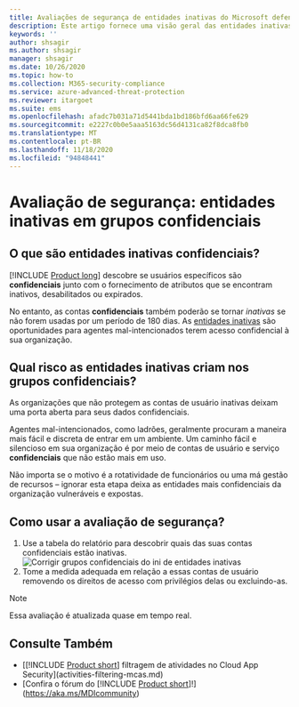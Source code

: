 ```yaml
---
title: Avaliações de segurança de entidades inativas do Microsoft defender for Identity inativos
description: Este artigo fornece uma visão geral das entidades inativas do Microsoft defender for Identity inativos em grupos confidenciais relatório de avaliação de postura de segurança de identidade.
keywords: ''
author: shsagir
ms.author: shsagir
manager: shsagir
ms.date: 10/26/2020
ms.topic: how-to
ms.collection: M365-security-compliance
ms.service: azure-advanced-threat-protection
ms.reviewer: itargoet
ms.suite: ems
ms.openlocfilehash: afadc7b031a71d5441bda1bd186bfd6aa66fe629
ms.sourcegitcommit: e2227c0b0e5aaa5163dc56d4131ca82f8dca8fb0
ms.translationtype: MT
ms.contentlocale: pt-BR
ms.lasthandoff: 11/18/2020
ms.locfileid: "94848441"
---
```

# <a name="security-assessment-dormant-entities-in-sensitive-groups"></a>Avaliação de segurança: entidades inativas em grupos **confidenciais**

## <a name="what-are-sensitive-dormant-entities"></a>O que são entidades inativas **confidenciais**?

[!INCLUDE [Product long](includes/product-long.md)] descobre se usuários específicos são **confidenciais** junto com o fornecimento de atributos que se encontram inativos, desabilitados ou expirados.

No entanto, as contas **confidenciais** também poderão se tornar *inativas* se não forem usadas por um período de 180 dias. As [entidades inativas](sensitive-accounts.md) são oportunidades para agentes mal-intencionados terem acesso confidencial à sua organização.

## <a name="what-risk-do-dormant-entities-create-in-sensitive-groups"></a>Qual risco as entidades inativas criam nos grupos **confidenciais**?

As organizações que não protegem as contas de usuário inativas deixam uma porta aberta para seus dados confidenciais.

Agentes mal-intencionados, como ladrões, geralmente procuram a maneira mais fácil e discreta de entrar em um ambiente. Um caminho fácil e silencioso em sua organização é por meio de contas de usuário e serviço **confidenciais** que não estão mais em uso.

Não importa se o motivo é a rotatividade de funcionários ou uma má gestão de recursos – ignorar esta etapa deixa as entidades mais confidenciais da organização vulneráveis e expostas.

## <a name="how-do-i-use-this-security-assessment"></a>Como usar a avaliação de segurança?

1. Use a tabela do relatório para descobrir quais das suas contas confidenciais estão inativas.
    ![Corrigir grupos confidenciais do ini de entidades inativas](media/cas-isp-dormant-entities-sensitive-groups-1.png)
1. Tome a medida adequada em relação a essas contas de usuário removendo os direitos de acesso com privilégios delas ou excluindo-as.

> [!NOTE]
> Essa avaliação é atualizada quase em tempo real.

## <a name="see-also"></a>Consulte Também

- [[!INCLUDE [Product short](includes/product-short.md)] filtragem de atividades no Cloud App Security](activities-filtering-mcas.md)
- [Confira o fórum do [!INCLUDE [Product short](includes/product-short.md)]!](https://aka.ms/MDIcommunity)
